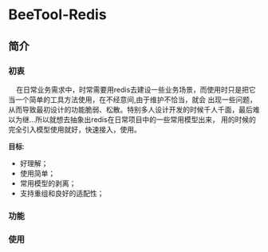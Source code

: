 # BeeTool-Redis

## 简介

### 初衷
 &nbsp; &nbsp; 在日常业务需求中，时常需要用redis去建设一些业务场景，而使用时只是把它当一个简单的工具方法使用，在不经意间,由于维护不恰当，就会
出现一些问题，从而导致最初设计的功能脆弱、松散。特别多人设计开发的时候千人千面，最后难以为继...所以就想去抽象出redis在日常项目中的一些常用模型出来，
用的时候的完全引入模型使用就好，快速接入，使用。  

**目标**:
- 好理解；
- 使用简单；
- 常用模型的剥离；
- 支持重组和良好的适配性；



### 功能

### 使用



